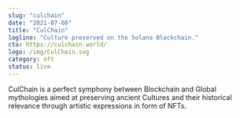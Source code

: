 ```yaml
---
slug: "culchain"
date: "2021-07-08"
title: "CulChain"
logline: "Culture preserved on the Solana Blockchain."
cta: https://culchain.world/
logo: /img/CulChain.svg
category: nft
status: live
---
```


CulChain is a perfect symphony between Blockchain and Global mythologies aimed at preserving ancient Cultures and their historical relevance through artistic expressions in form of NFTs.
